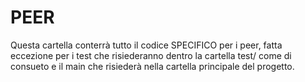 # PEER

Questa cartella conterrà tutto il codice SPECIFICO per i peer, fatta eccezione per i test che risiederanno dentro la cartella test/ come di consueto e il main che risiederà nella cartella principale del progetto.


